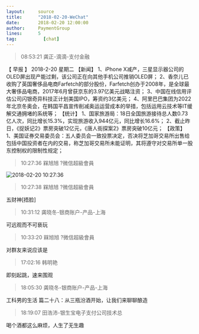 ```yaml
---
layout:     source 
title:      "2018-02-20-WeChat"
date:       2018-02-20 12:00:00
author:     PaymentGroup
lines:      5 
tag:		  [chat]
---
```

> 08:53:21  龚正-滴滴-支付金融  
   
【 早报 】 2018-2-20  星期二  【新闻】 1、iPhone X减产，三星显示器公司的OLED屏出现产能过剩，该公司正在向其他手机公司推销OLED屏；  2、香奈儿已收购了英国奢侈品电商Farfetch的部分股份，Farfetch创办于2008年，是全球最大奢侈品电商，2017年6月曾获京东的3.97亿美元战略注资；  3、中国在线信用评估公司闪银奇异科技正计划美国IPO，筹资约3亿美元；  4、阿里巴巴集团为2022年北京冬奥会，在韩国平昌宣传削减奥运运营成本的举措，包括运用云技术等IT缓解交通拥堵的系统等；  【统计】 1、国家旅游局：18日全国旅游接待总人数0.73亿人次，同比增长15.3%，实现旅游收入944亿元，同比增长16.6%；  2、截止昨日，《捉妖记2》票房突破12亿元，《唐人街探案2》票房突破10亿元；  【政策】 1、美国证券交易委员会：五人委员会一致投票决定，否决将芝加哥交易所出售给包括中国投资者在内的交易，称芝加哥交易所未能证明，其将遵守对交易所单一股东控制权的限制性规定；  
   
> 10:27:36  槑旭旭 ?微信超級會員  
   
![2018-02-20 10:27:36](http://static.cocolian.org/img/20180220_102736.png) 
   
> 10:27:38  槑旭旭 ?微信超級會員  
   
五财神[捂脸]  
   
> 10:31:12  龚晓冬-银商账户-产品-上海  
   
可远观而不可亵玩  
   
> 10:33:20  槑旭旭 ?微信超級會員  
   
对群友来说应该是  
   
> 17:02:16  韩明艳  
   
即刻起跳，速来围观  
   
> 18:05:30  龚晓冬-银商账户-产品-上海  
   
工科男的生活 篇二十八：从三瓶汾酒开始，让我们来聊聊酿造  
   
> 18:19:07  田浩沛-银生宝电子支付公司技术总  
   
喝个酒都这么麻烦，人生了无生趣  
   
